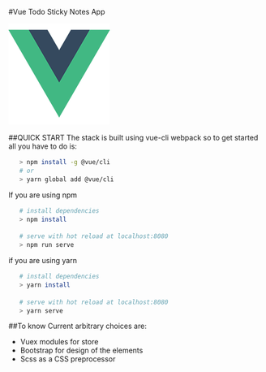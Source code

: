#Vue Todo Sticky Notes App

![Альтернативный текст](src/assets/logo.png) 



##QUICK START
The stack is built using vue-cli webpack so to get started all you have to do is:

```sh
   > npm install -g @vue/cli
   # or
   > yarn global add @vue/cli
```

If you are using npm

```sh
   # install dependencies
   > npm install

   # serve with hot reload at localhost:8080
   > npm run serve
```

if you are using yarn
```sh
   # install dependencies
   > yarn install

   # serve with hot reload at localhost:8080
   > yarn serve
```

##To know
Current arbitrary choices are:

 - Vuex modules for store
 - Bootstrap for design of the elements
 - Scss as a CSS preprocessor



